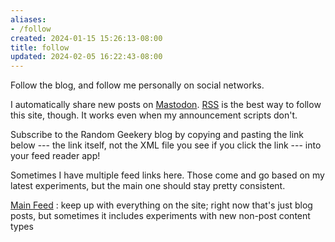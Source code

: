 ```yaml
---
aliases:
- /follow
created: 2024-01-15 15:26:13-08:00
title: follow
updated: 2024-02-05 16:22:43-08:00
---
```


Follow the blog, and follow me personally on social networks.

<!--more-->

I automatically share new posts on [Mastodon](https://hackers.town/@randomgeek). [RSS](../card/RSS.md) is the best way to follow this site, though. It works even when my announcement scripts don't.

Subscribe to the Random Geekery blog by copying and pasting the link below --- the link itself, not the XML file you see if you click the link --- into your feed reader app!

Sometimes I have multiple feed links here. Those come and go based on my latest experiments, but the main one should stay pretty consistent.

[Main Feed](/index.xml)
: keep up with everything on the site; right now that's just blog posts, but sometimes it includes experiments with new non-post content types